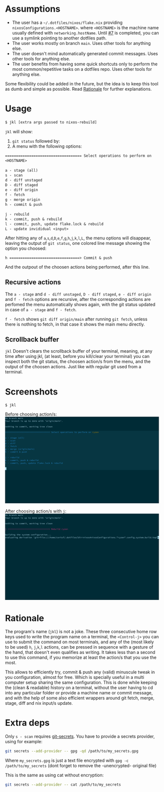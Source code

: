 # Assumptions
- The user has a `~/.dotfiles/nixos/flake.nix` providing `nixosConfigurations.<HOSTNAME>`. 
where `<HOSTNAME>` is the machine name usually defined with `networking.hostName`.
Until [#7](https://github.com/cortsf/jkl/issues/7) is completed, you can use a symlink pointing to another dotfiles path.
- The user works mostly on branch `main`. Uses other tools for anything else.
- The user doesn't mind automatically generated commit messages. Uses other tools for anything else.
- The user benefits from having some quick shortcuts only to perform the most common/repetitive tasks on a dotfiles repo. Uses other tools for anything else.

Some flexibility could be added in the future, but the idea is to keep this tool as dumb and simple as possible. Read [Rationale](#rationale) for further explanations.

# Usage

``` bash
$ jkl [extra args passed to nixos-rebuild]
```

`jkl` will show:

1. `git status` followed by:
2. A menu with the following options:

``` 
=================================== Select operations to perform on <HOSTNAME>

a - stage (all)
s - scan
d - diff unstaged
D - diff staged
e - diff origin
f - fetch
g - merge origin
h - commit & push

j - rebuild
k - commit, push & rebuild
l - commit, push, update flake.lock & rebuild
L - update invididual <input>
```

After hitting any of `a`,`s`,`d`,`D`,`e`,`f`,`g`,`h`,`j`,`k`,`l`,`L`, the menu options will disappear, leaving the output of `git status`, one colored line message showing the option you choosed:

``` 
h ================================> Commit & push
```

And the outpout of the choosen actions being performed, after this line.

## Recursive actions
The `a - stage` and `d - diff unstaged`, `D - diff staged`, `e - diff origin` and `f - fetch` options are recursive, after the corresponding actions are perfomed the menu automatically shows again, with the git status updated in case of `a - stage` and `f - fetch`.


`f - fetch` shows `git diff origin/main` after running `git fetch`, unless there is nothing to fetch, in that case it shows the main menu directly.


## Scrollback buffer
`jkl` Doesn't clears the scrollback buffer of your terminal, meaning, at any time after using jkl, (at least, before you kill/clear your terminal) you can inspect both the git status, the choosen action/s from the menu, and the output of the choosen actions. Just like with regular git used from a terminal.

# Screenshots
```
$ jkl
```

Before choosing action/s:
![alt text](https://github.com/cortsf/jkl/blob/main/jkl1.png?raw=true)

After choosing action/s with `j`:
![alt text](https://github.com/cortsf/jkl/blob/main/jkl2.png?raw=true)

# Rationale
The program's name (`jkl`) is not a joke. These three consecutive home row keys used to write the program name on a terminal, the `<Control-j>` you can use to submit the command on most terminals, and any of the (most likely to be used) `h`, `j`,`k`,`l` actions, can be pressed in sequence with a gesture of the hand, that doesn't even qualifies as writing. It takes less than a second to use this command, if you memorize at least the action/s that you use the most.

This allows to efficiently try, commit & push any (valid) minuscule tweak in you configuration, almost for free. Which is specially useful in a multi computer setup sharing the same configuration. This is done while keeping the (clean & readable) history on a terminal, without the user having to cd into any particular folder or provide a machine name or commit message, and with the help of some also efficient wrappers around git fetch, merge, stage, diff and nix input/s update.

# Extra deps
Only `s - scan` requires [git-secrets](https://github.com/awslabs/git-secrets). You have to provide a secrets provider, using for example: 

``` bash
git secrets --add-provider -- gpg -qd /path/to/my_secrets.gpg
```

Where `my_secrets.gpg` is just a text file encrypted with `gpg -c /path/to/my_secrets` (dont forget to remove the -unencrypted- original file)

This is the same as using cat without encryption:

``` bash
git secrets --add-provider -- cat /path/to/my_secrets
```

